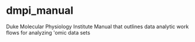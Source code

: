 # dmpi_manual
Duke Molecular Physiology Institute Manual that outlines data analytic work flows for analyzing 'omic data sets
